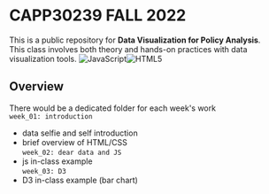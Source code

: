 # CAPP30239 FALL 2022
This is a public repository for **Data Visualization for Policy Analysis**. \
This class involves both theory and hands-on practices with data visualization tools. ![JavaScript](https://img.shields.io/badge/javascript-%23323330.svg?style=for-the-badge&logo=javascript&logoColor=%23F7DF1E)![HTML5](https://img.shields.io/badge/html5-%23E34F26.svg?style=for-the-badge&logo=html5&logoColor=white)
## Overview
There would be a dedicated folder for each week's work  
`week_01: introduction`
  - data selfie and self introduction
  - brief overview of HTML/CSS  
`week_02: dear data and JS`
  - js in-class example  
`week_03: D3`
  - D3 in-class example (bar chart)